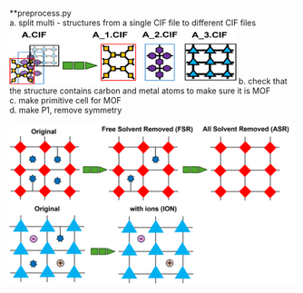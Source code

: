 **preprocess.py                                       
a. split multi - structures from a single CIF file to different CIF files                                 
<img src="/figs/split.png" alt="Schematic for multi split" width="400" height="100">
b. check that the structure contains carbon and metal atoms to make sure it is MOF                         
c. make primitive cell for MOF                                     
d. make P1, remove symmetry                                             





![Schematic for clean](/figs/clean.png)
